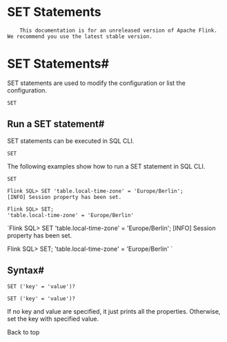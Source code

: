 # SET Statements


> 
        This documentation is for an unreleased version of Apache Flink. We recommend you use the latest stable version.
    


# SET Statements#


SET statements are used to modify the configuration or list the configuration.

`SET`

## Run a SET statement#


SET statements can be executed in SQL CLI.

`SET`

The following examples show how to run a SET statement in SQL CLI.

`SET`

```
Flink SQL> SET 'table.local-time-zone' = 'Europe/Berlin';
[INFO] Session property has been set.

Flink SQL> SET;
'table.local-time-zone' = 'Europe/Berlin'

```

`Flink SQL> SET 'table.local-time-zone' = 'Europe/Berlin';
[INFO] Session property has been set.

Flink SQL> SET;
'table.local-time-zone' = 'Europe/Berlin'
`

## Syntax#


```
SET ('key' = 'value')?

```

`SET ('key' = 'value')?
`

If no key and value are specified, it just prints all the properties. Otherwise, set the key with specified value.


 Back to top
